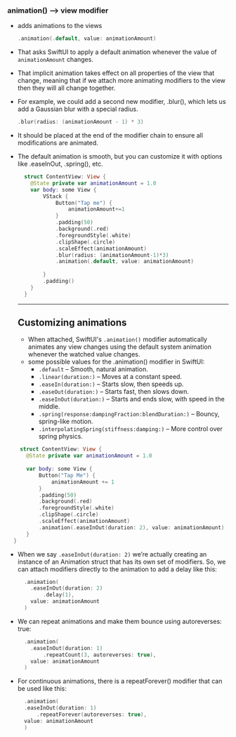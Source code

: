 ###  animation() --> view modifier
- adds animations to the views <br>
  ```Swift
  .animation(.default, value: animationAmount)
  ```
- That asks SwiftUI to apply a default animation whenever the value of `animationAmount` changes.
- That implicit animation takes effect on all properties of the view that change, meaning that if we attach more animating modifiers to the view then they will all change together.
- For example, we could add a second new modifier, .blur(), which lets us add a Gaussian blur with a special radius.
  ```Swift
  .blur(radius: (animationAmount - 1) * 3)
  ```
- It should be placed at the end of the modifier chain to ensure all modifications are animated.
- The default animation is smooth, but you can customize it with options like .easeInOut, .spring(), etc.
  ```Swift
    struct ContentView: View {
      @State private var animationAmount = 1.0
      var body: some View {
          VStack {
              Button("Tap me") {
                  animationAmount+=1
              }
              .padding(50)
              .background(.red)
              .foregroundStyle(.white)
              .clipShape(.circle)
              .scaleEffect(animationAmount)
              .blur(radius: (animationAmount-1)*3)
              .animation(.default, value: animationAmount)
              
          }
          .padding()
      }
    }
  ```
  ----

  ## Customizing animations
  - When attached, SwiftUI's `.animation()` modifier automatically animates any view changes using the default system animation whenever the watched value changes.
  - some possible values for the .animation() modifier in SwiftUI:
    * `.default` – Smooth, natural animation.
    * `.linear(duration:)` – Moves at a constant speed.
    * `.easeIn(duration:)` – Starts slow, then speeds up.
    * `.easeOut(duration:)` – Starts fast, then slows down.
    * `.easeInOut(duration:)` – Starts and ends slow, with speed in the middle.
    * `.spring(response:dampingFraction:blendDuration:)` – Bouncy, spring-like motion.
    * `.interpolatingSpring(stiffness:damping:)` – More control over spring physics.

```Swift
    struct ContentView: View {
      @State private var animationAmount = 1.0
  
      var body: some View {
          Button("Tap Me") {
              animationAmount += 1
          }
          .padding(50)
          .background(.red)
          .foregroundStyle(.white)
          .clipShape(.circle)
          .scaleEffect(animationAmount)
          .animation(.easeInOut(duration: 2), value: animationAmount)
      }
  }
```
- When we say `.easeInOut(duration: 2)` we’re actually creating an instance of an Animation struct that has its own set of modifiers. So, we can attach modifiers directly to the animation to add a delay like this:
  ```Swift
    .animation(
      .easeInOut(duration: 2)
          .delay(1),
      value: animationAmount
    )
  ```
- We can repeat animations and make them bounce using autoreverses: true:
  ```Swift
    .animation(
      .easeInOut(duration: 1)
          .repeatCount(3, autoreverses: true),
      value: animationAmount
    )
  ```
- For continuous animations, there is a repeatForever() modifier that can be used like this:
  ```Swift
    .animation(
    .easeInOut(duration: 1)
        .repeatForever(autoreverses: true),
    value: animationAmount
    )
  ```


